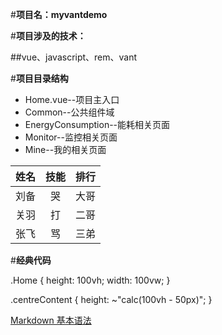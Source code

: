 #**项目名：myvantdemo**

#**项目涉及的技术：**

##vue、javascript、rem、vant

#**项目目录结构**

- Home.vue--项目主入口
- Common--公共组件域
- EnergyConsumption--能耗相关页面
- Monitor--监控相关页面
- Mine--我的相关页面

| 姓名 | 技能 | 排行 |
| ---- | :--: | ---: |
| 刘备 |  哭  | 大哥 |
| 关羽 |  打  | 二哥 |
| 张飞 |  骂  | 三弟 |

#**经典代码**

.Home {
height: 100vh;
width: 100vw;
}

.centreContent {
height: ~"calc(100vh - 50px)";
}

[Markdown 基本语法](https://www.jianshu.com/p/191d1e21f7ed)
